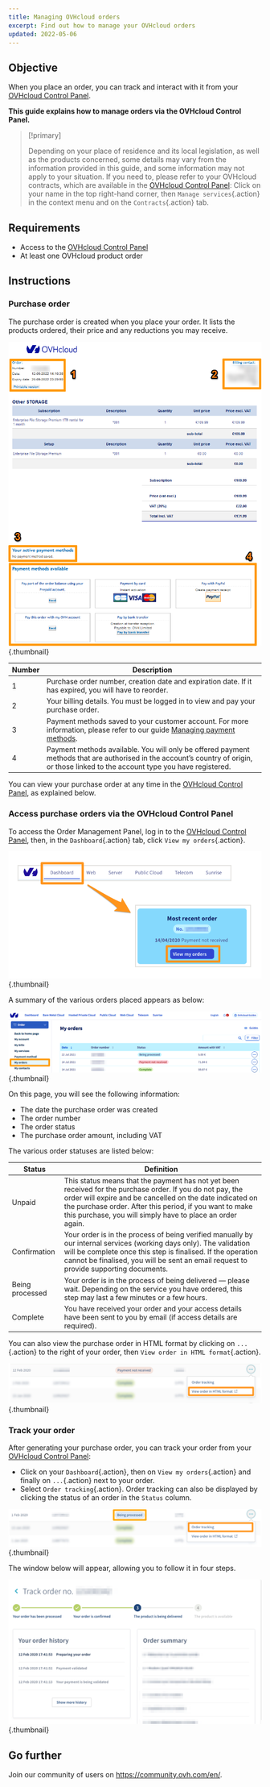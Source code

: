 ```yaml
---
title: Managing OVHcloud orders
excerpt: Find out how to manage your OVHcloud orders
updated: 2022-05-06
---
```



## Objective

When you place an order, you can track and interact with it from your [OVHcloud Control Panel](https://ca.ovh.com/auth/?action=gotomanager&from=https://www.ovh.com/world/&ovhSubsidiary=we).

**This guide explains how to manage orders via the OVHcloud Control Panel.**

> [!primary]
>
> Depending on your place of residence and its local legislation, as well as the products concerned, some details may vary from the information provided in this guide, and some information may not apply to your situation. If you need to, please refer to your OVHcloud contracts, which are available in the [OVHcloud Control Panel](https://ca.ovh.com/auth/?action=gotomanager&from=https://www.ovh.com/world/&ovhSubsidiary=we): Click on your name in the top right-hand corner, then `Manage services`{.action} in the context menu and on the `Contracts`{.action} tab.
>

## Requirements

- Access to the [OVHcloud Control Panel](https://ca.ovh.com/auth/?action=gotomanager&from=https://www.ovh.com/world/&ovhSubsidiary=we)
- At least one OVHcloud product order

## Instructions

### Purchase order

The purchase order is created when you place your order. It lists the products ordered, their price and any reductions you may receive.

![OVH purchase order](images/order01.png){.thumbnail}

|Number|Description|
|---|---|
|1|Purchase order number, creation date and expiration date. If it has expired, you will have to reorder.|
|2|Your billing details. You must be logged in to view and pay your purchase order.|
|3|Payment methods saved to your customer account. For more information, please refer to our guide [Managing payment methods](/pages/account_and_service_management/managing_billing_payments_and_services/manage-payment-methods).|
|4|Payment methods available. You will only be offered payment methods that are authorised in the account’s country of origin, or those linked to the account type you have registered.|

You can view your purchase order at any time in the [OVHcloud Control Panel](https://ca.ovh.com/auth/?action=gotomanager&from=https://www.ovh.com/world/&ovhSubsidiary=we), as explained below.

### Access purchase orders via the OVHcloud Control Panel

To access the Order Management Panel, log in to the [OVHcloud Control Panel](https://ca.ovh.com/auth/?action=gotomanager&from=https://www.ovh.com/world/&ovhSubsidiary=we), then, in the `Dashboard`{.action} tab, click `View my orders`{.action}.

![Control Panel](images/huborders.png){.thumbnail}

A summary of the various orders placed appears as below:

![Order summary](images/order03.png){.thumbnail}

On this page, you will see the following information:

- The date the purchase order was created
- The order number
- The order status
- The purchase order amount, including VAT

The various order statuses are listed below:

|Status|Definition|
|---|---|
|Unpaid|This status means that the payment has not yet been received for the purchase order. If you do not pay, the order will expire and be cancelled on the date indicated on the purchase order. After this period, if you want to make this purchase, you will simply have to place an order again.|
|Confirmation|Your order is in the process of being verified manually by our internal services (working days only). The validation will be complete once this step is finalised. If the operation cannot be finalised, you will be sent an email request to provide supporting documents.|
|Being processed|Your order is in the process of being delivered — please wait. Depending on the service you have ordered, this step may last a few minutes or a few hours.|
|Complete|You have received your order and your access details have been sent to you by email (if access details are required).|

You can also view the purchase order in HTML format by clicking on `...`{.action} to the right of your order, then `View order in HTML format`{.action}.

![Order summary](images/order04.png){.thumbnail}

### Track your order

After generating your purchase order, you can track your order from your [OVHcloud Control Panel](https://ca.ovh.com/auth/?action=gotomanager&from=https://www.ovh.com/world/&ovhSubsidiary=we):

- Click on your `Dashboard`{.action}, then on `View my orders`{.action} and finally on `...`{.action} next to your order.
- Select `Order tracking`{.action}. Order tracking can also be displayed by clicking the status of an order in the `Status` column.

![Order tracking](images/order05b.png){.thumbnail}

The window below will appear, allowing you to follow it in four steps.

![Order tracking](images/order06.png){.thumbnail}

## Go further

Join our community of users on <https://community.ovh.com/en/>.
